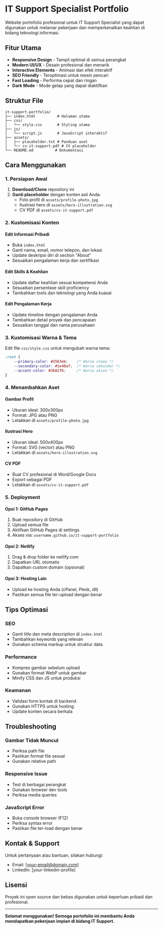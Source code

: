 # IT Support Specialist Portfolio

Website portofolio profesional untuk IT Support Specialist yang dapat digunakan untuk melamar pekerjaan dan memperkenalkan keahlian di bidang teknologi informasi.

## Fitur Utama

- **Responsive Design** - Tampil optimal di semua perangkat
- **Modern UI/UX** - Desain profesional dan menarik
- **Interactive Elements** - Animasi dan efek interaktif
- **SEO Friendly** - Teroptimasi untuk mesin pencari
- **Fast Loading** - Performa cepat dan ringan
- **Dark Mode** - Mode gelap yang dapat diaktifkan

## Struktur File

```
it-support-portfolio/
├── index.html          # Halaman utama
├── css/
│   └── style.css       # Styling utama
├── js/
│   └── script.js       # JavaScript interaktif
├── assets/
│   ├── placeholder.txt # Panduan aset
│   └── cv-it-support.pdf # CV placeholder
└── README.md          # Dokumentasi
```

## Cara Menggunakan

### 1. Persiapan Awal

1. **Download/Clone** repository ini
2. **Ganti placeholder** dengan konten asli Anda:
   - Foto profil di `assets/profile-photo.jpg`
   - Ilustrasi hero di `assets/hero-illustration.svg`
   - CV PDF di `assets/cv-it-support.pdf`

### 2. Kustomisasi Konten

#### Edit Informasi Pribadi
- Buka `index.html`
- Ganti nama, email, nomor telepon, dan lokasi
- Update deskripsi diri di section "About"
- Sesuaikan pengalaman kerja dan sertifikasi

#### Edit Skills & Keahlian
- Update daftar keahlian sesuai kompetensi Anda
- Sesuaikan persentase skill proficiency
- Tambahkan tools dan teknologi yang Anda kuasai

#### Edit Pengalaman Kerja
- Update timeline dengan pengalaman Anda
- Tambahkan detail proyek dan pencapaian
- Sesuaikan tanggal dan nama perusahaan

### 3. Kustomisasi Warna & Tema

Edit file `css/style.css` untuk mengubah warna tema:

```css
:root {
    --primary-color: #2563eb;    /* Warna utama */
    --secondary-color: #1e40af;  /* Warna sekunder */
    --accent-color: #3b82f6;     /* Warna aksen */
}
```

### 4. Menambahkan Aset

#### Gambar Profil
- Ukuran ideal: 300x300px
- Format: JPG atau PNG
- Letakkan di `assets/profile-photo.jpg`

#### Ilustrasi Hero
- Ukuran ideal: 500x400px
- Format: SVG (vector) atau PNG
- Letakkan di `assets/hero-illustration.svg`

#### CV PDF
- Buat CV profesional di Word/Google Docs
- Export sebagai PDF
- Letakkan di `assets/cv-it-support.pdf`

### 5. Deployment

#### Opsi 1: GitHub Pages
1. Buat repository di GitHub
2. Upload semua file
3. Aktifkan GitHub Pages di settings
4. Akses via: `username.github.io/it-support-portfolio`

#### Opsi 2: Netlify
1. Drag & drop folder ke netlify.com
2. Dapatkan URL otomatis
3. Dapatkan custom domain (opsional)

#### Opsi 3: Hosting Lain
- Upload ke hosting Anda (cPanel, Plesk, dll)
- Pastikan semua file ter-upload dengan benar

## Tips Optimasi

### SEO
- Ganti title dan meta description di `index.html`
- Tambahkan keywords yang relevan
- Gunakan schema markup untuk struktur data

### Performance
- Kompres gambar sebelum upload
- Gunakan format WebP untuk gambar
- Minify CSS dan JS untuk produksi

### Keamanan
- Validasi form kontak di backend
- Gunakan HTTPS untuk hosting
- Update konten secara berkala

## Troubleshooting

### Gambar Tidak Muncul
- Periksa path file
- Pastikan format file sesuai
- Gunakan relative path

### Responsive Issue
- Test di berbagai perangkat
- Gunakan browser dev tools
- Periksa media queries

### JavaScript Error
- Buka console browser (F12)
- Periksa syntax error
- Pastikan file ter-load dengan benar

## Kontak & Support

Untuk pertanyaan atau bantuan, silakan hubungi:
- Email: [your-email@domain.com]
- LinkedIn: [your-linkedin-profile]

## Lisensi

Proyek ini open source dan bebas digunakan untuk keperluan pribadi dan profesional.

---

**Selamat menggunakan! Semoga portofolio ini membantu Anda mendapatkan pekerjaan impian di bidang IT Support.**
